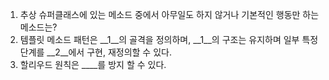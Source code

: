1. 추상 슈퍼클래스에 있는 메소드 중에서 아무일도 하지 않거나 기본적인 행동만 하는 메소드는?
2. 템플릿 메소드 패턴은 __1__의 골격을 정의하며, __1__의 구조는 유지하며 일부 특정 단계를 __2__에서 구현, 재정의할 수 있다.
3. 할리우드 원칙은 ____를 방지 할 수 있다.